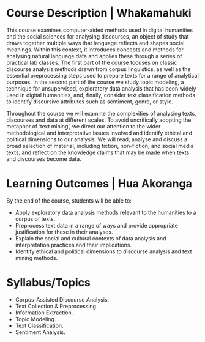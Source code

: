 # Course Description | Whakamahuki

This course examines computer-aided methods used in digital humanities and the social sciences for analysing discourses, an object of study that draws together multiple ways that language reflects and shapes social meanings. Within this context, it introduces concepts and methods for analysing natural language data and applies these through a series of practical lab classes. The first part of the course focuses on classic discourse analysis methods drawn from corpus linguistics, as well as the essential preprocessing steps used to prepare texts for a range of analytical purposes. In the second part of the course we study topic modeling, a technique for unsupervised, exploratory data analysis that has been widely used in digital humanities, and, finally, consider text classification methods to identify discursive attributes such as sentiment, genre, or style.

Throughout the course we will examine the complexities of analysing texts, discourses and data at different scales. To avoid uncritically adopting the metaphor of ‘text mining’, we direct our attention to the wider methodological and interpretative issues involved and identify ethical and political dimensions to our analysis. We will read, analyse and discuss a broad selection of material, including fiction, non-fiction, and social media texts, and reflect on the knowledge claims that may be made when texts and discourses become data.

# Learning Outcomes | Hua Akoranga

By the end of the course, students will be able to:

- Apply exploratory data analysis methods relevant to the humanities to a corpus of texts.
- Preprocess text data in a range of ways and provide appropriate justification for these in their analyses.
- Explain the social and cultural contexts of data analysis and interpretation practices and their implications.
- Identify ethical and political dimensions to discourse analysis and text mining methods.

# Syllabus/Topics

- Corpus-Assisted Discourse Analysis.
- Text Collection & Preprocessing.
- Information Extraction.
- Topic Modeling.
- Text Classification.
- Sentiment Analysis.
